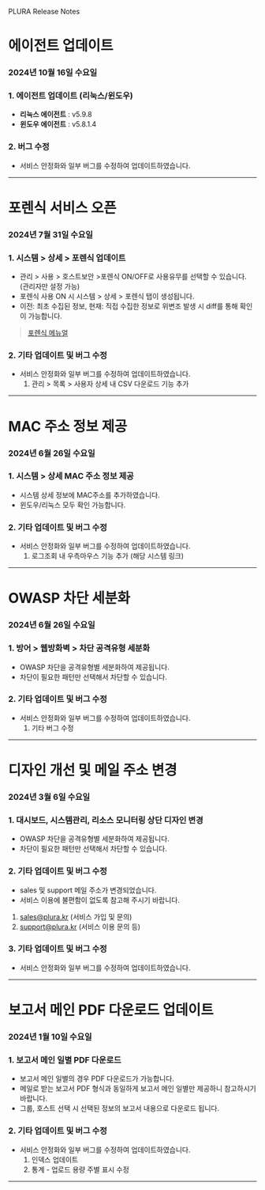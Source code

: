 PLURA Release Notes

# 에이전트 업데이트 

### 2024년 10월 16일 수요일

### 1. 에이전트 업데이트 (리눅스/윈도우)

-  **리눅스 에이전트** : v5.9.8
-  **윈도우 에이전트** : v5.8.1.4

### 2. 버그 수정

- 서비스 안정화와 일부 버그를 수정하여 업데이트하였습니다.

---

# 포렌식 서비스 오픈 

###  2024년 7월 31일 수요일

### 1. 시스템 > 상세 > 포렌식 업데이트

-  관리 > 사용 > 호스트보안 >포렌식 ON/OFF로 사용유무를 선택할 수 있습니다. (관리자만 설정 가능)
-  포렌식 사용 ON 시 시스템 > 상세 > 포렌식 탭이 생성됩니다.
-  이전: 최초  수집된 정보, 현재: 직접 수집한 정보로 위변조 발생 시 diff를 통해 확인이 가능합니다.

> [포렌식 메뉴얼](https://docs.plura.io/ko/fn/forensic)

### 2. 기타 업데이트 및 버그 수정

- 서비스 안정화와 일부 버그를 수정하여 업데이트하였습니다.
    1) 관리 > 목록 > 사용자 상세 내 CSV 다운로드 기능 추가

---

# MAC 주소 정보 제공

###  2024년 6월 26일 수요일

### 1. 시스템 > 상세 MAC 주소 정보 제공

-  시스템 상세 정보에 MAC주소를 추가하였습니다.
-  윈도우/리눅스 모두 확인 가능합니다.

### 2. 기타 업데이트 및 버그 수정

- 서비스 안정화와 일부 버그를 수정하여 업데이트하였습니다.
   1) 로그조회 내 우측마우스 기능 추가 (해당 시스템 링크)

---

# OWASP 차단 세분화

###  2024년 6월 26일 수요일

### 1. 방어 > 웹방화벽 > 차단 공격유형 세분화

- OWASP 차단을 공격유형별 세분화하여 제공됩니다.
- 차단이 필요한 패턴만 선택해서 차단할 수 있습니다.

### 2. 기타 업데이트 및 버그 수정

- 서비스 안정화와 일부 버그를 수정하여 업데이트하였습니다.
   1) 기타 버그 수정

---

# 디자인 개선 및 메일 주소 변경

###  2024년 3월 6일 수요일

### 1. 대시보드, 시스템관리, 리소스 모니터링 상단 디자인 변경

- OWASP 차단을 공격유형별 세분화하여 제공됩니다.
- 차단이 필요한 패턴만 선택해서 차단할 수 있습니다.

### 2. 기타 업데이트 및 버그 수정

- sales 및 support 메일 주소가 변경되었습니다.
- 서비스 이용에 불편함이 없도록  참고해 주시기 바랍니다.
1) sales@plura.kr (서비스 가입 및 문의)
2) support@plura.kr (서비스 이용 문의 등)

### 3. 기타 업데이트 및 버그 수정

- 서비스 안정화와 일부 버그를 수정하여 업데이트하였습니다.

---

# 보고서 메인 PDF 다운로드 업데이트

###  2024년 1월 10일 수요일

### 1. 보고서 메인 일별 PDF 다운로드

- 보고서 메인 일별의 경우 PDF 다운로드가 가능합니다.
- 메일로 받는 보고서 PDF 형식과 동일하게 보고서 메인 일별만 제공하니 참고하시기 바랍니다.
- 그룹, 호스트 선택 시 선택된 정보의 보고서 내용으로 다운로드 됩니다.

### 2. 기타 업데이트 및 버그 수정

- 서비스 안정화와 일부 버그를 수정하여 업데이트하였습니다.
   1) 인덱스 업데이트
   2) 통계 - 업로드 용량 주별 표시 수정

---
